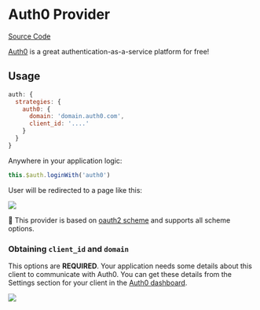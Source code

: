 # Auth0 Provider

[Source Code](https://github.com/nuxt-community/auth-module/blob/dev/lib/auth/providers/auth0.js)

[Auth0](https://auth0.com) is a great authentication-as-a-service platform for free!

## Usage

```js
auth: {
  strategies: {
    auth0: {
      domain: 'domain.auth0.com',
      client_id: '....'
    }
  }
}
```

Anywhere in your application logic:

```js
this.$auth.loginWith('auth0')
```

User will be redirected to a page like this:

<img align="center" src="https://cdn2.auth0.com/docs/media/articles/web/hosted-login.png">


💁 This provider is based on [oauth2 scheme](../strategies/oauth2.md) and supports all scheme options.

### Obtaining `client_id` and **`domain`**

This options are **REQUIRED**. Your application needs some details about this client to communicate with Auth0. You can get these details from the Settings section for your client in the [Auth0 dashboard](https://manage.auth0.com).

<img align="center" src="https://cdn2.auth0.com/docs/media/articles/dashboard/client_settings.png">
